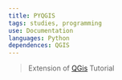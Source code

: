 ```yaml
---
title: PYQGIS
tags: studies, programming
use: Documentation
languages: Python
dependences: QGIS
---
```


> Extension of [QGis](../../../Programs/QGIS/README.md) Tutorial